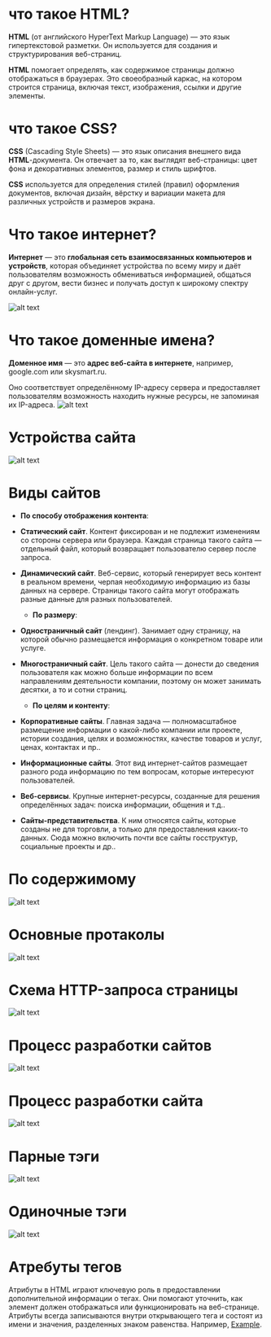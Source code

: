 # что такое HTML?

**HTML** (от английского HyperText Markup Language) — это язык гипертекстовой разметки. Он используется для создания и структурирования веб-страниц.

**HTML** помогает определять, как содержимое страницы должно отображаться в браузерах. Это своеобразный каркас, на котором строится страница, включая текст, изображения, ссылки и другие элементы.

# что такое CSS?

**CSS** (Cascading Style Sheets) — это язык описания внешнего вида **HTML**-документа. Он отвечает за то, как выглядят веб-страницы: цвет фона и декоративных элементов, размер и стиль шрифтов. 

**CSS** используется для определения стилей (правил) оформления документов, включая дизайн, вёрстку и вариации макета для различных устройств и размеров экрана.

# Что такое интернет?

**Интернет** — это **глобальная сеть взаимосвязанных компьютеров и устройств**, которая объединяет устройства по всему миру и даёт пользователям возможность обмениваться информацией, общаться друг с другом, вести бизнес и получать доступ к широкому спектру онлайн-услуг.

![alt text](image.png)

# Что такое доменные имена?

**Доменное имя** — это **адрес веб-сайта в интернете**, например, google.com или skysmart.ru. 

Оно соответствует определённому IP-адресу сервера и предоставляет пользователям возможность находить нужные ресурсы, не запоминая их IP-адреса.
![alt text](image-1.png)

# Устройства сайта

![alt text](image-2.png)

# Виды сайтов

* **По способу отображения контента**:

* **Статический сайт**. Контент фиксирован и не подлежит изменениям со стороны сервера или браузера. Каждая страница такого сайта — отдельный файл, который возвращает пользователю сервер после запроса. 

* **Динамический сайт**. Веб-сервис, который генерирует весь контент в реальном времени, черпая необходимую информацию из базы данных на сервере. Страницы такого сайта могут отображать разные данные для разных пользователей. 
  * **По размеру**:

* **Одностраничный сайт** (лендинг). Занимает одну страницу, на которой обычно размещается информация о конкретном товаре или услуге. 

* **Многостраничный сайт**. Цель такого сайта — донести до сведения пользователя как можно больше информации по всем направлениям деятельности компании, поэтому он может занимать десятки, а то и сотни страниц. 

  * **По целям и контенту**:

* **Корпоративные сайты**. Главная задача — полномасштабное размещение информации о какой-либо компании или проекте, истории создания, целях и возможностях, качестве товаров и услуг, ценах, контактах и пр.. 

* **Информационные сайты**. Этот вид интернет-сайтов размещает разного рода информацию по тем вопросам, которые интересуют пользователей. 

* **Веб-сервисы**. Крупные интернет-ресурсы, созданные для решения определённых задач: поиска информации, общения и т.д.. 

* **Сайты-представительства**. К ним относятся сайты, которые созданы не для торговли, а только для предоставления каких-то данных. Сюда можно включить почти все сайты госструктур, социальные проекты и др..

# По содержимому 

![alt text](image-5.png) 

# Основные протаколы

![alt text](image-6.png)

# Схема HTTP-запроса страницы

![alt text](image-7.png)

# Процесс разработки сайтов 

![alt text](image-8.png)

# Процесс разработки сайта

![alt text](image-9.png)

# Парные тэги 

![alt text](image-10.png)

# Одиночные тэги 

![alt text](image-11.png)

# Атребуты тегов 

Атрибуты в HTML играют ключевую роль в предоставлении дополнительной информации о тегах. 
Они помогают уточнить, как элемент должен отображаться или функционировать на веб-странице.
 Атрибуты всегда записываются внутри открывающего тега и состоят из имени и значения, 
 разделенных знаком равенства. Например, <a href="https://example.com">Example</a>.
 